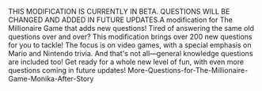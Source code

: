 THIS MODIFICATION IS CURRENTLY IN BETA. QUESTIONS WILL BE CHANGED AND ADDED IN FUTURE UPDATES.A modification for The Millionaire Game that adds new questions!
Tired of answering the same old questions over and over? 
This modification brings over 200 new questions for you to tackle! The focus is on video games, with a special emphasis on 
Mario and Nintendo trivia. And that's not all—general knowledge questions are included too! Get ready for a whole new level of fun, with even more questions coming in future updates! More-Questions-for-The-Millionaire-Game-Monika-After-Story
